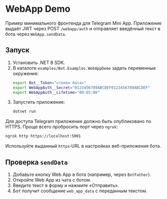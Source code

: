 # WebApp Demo

Пример минимального фронтенда для Telegram Mini App. Приложение выдаёт JWT через POST `/webapp/auth` и отправляет введённый текст в бота через `WebApp.sendData`.

## Запуск

1. Установить .NET 8 SDK.
2. В каталоге `examples/Bot.Examples.WebAppDemo` задать переменные окружения:
   ```bash
   export Bot__Token="<токен бота>"
   export WebAppAuth__Secret="0123456789ABCDEF0123456789ABCDEF"
   export WebAppAuth__Lifetime="00:05:00"
   ```
3. Запустить приложение:
   ```bash
   dotnet run
   ```

Для доступа Telegram приложение должно быть опубликовано по HTTPS. Проще всего пробросить порт через `ngrok`:
```bash
ngrok http https://localhost:5001
```
Используйте выданный `https`‑URL в настройках веб-приложения бота.

## Проверка `sendData`

1. Добавьте кнопку Web App в бота (например, через `BotFather`).
2. Откройте Web App из чата с ботом.
3. Введите текст в форму и нажмите «Отправить».
4. Бот получит сообщение `web_app_data` с переданным текстом.
